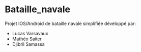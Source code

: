 # Bataille_navale

Projet IOS/Android  de bataille navale simplifiée développé par:
- Lucas Varsavaux
- Mathéo Saiter
- Djibril Samassa
